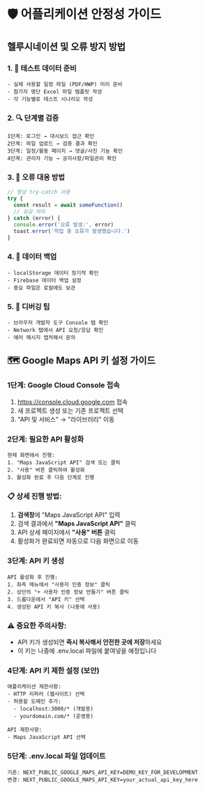 # 🛡️ 어플리케이션 안정성 가이드

## 헬루시네이션 및 오류 방지 방법

### 1. 📝 테스트 데이터 준비
```
- 실제 사용할 일정 파일 (PDF/HWP) 미리 준비
- 참가자 명단 Excel 파일 템플릿 작성
- 각 기능별로 테스트 시나리오 작성
```

### 2. 🔍 단계별 검증
```
1단계: 로그인 → 대시보드 접근 확인
2단계: 파일 업로드 → 검증 결과 확인
3단계: 일정/활동 페이지 → 댓글/사진 기능 확인
4단계: 관리자 기능 → 공지사항/파일관리 확인
```

### 3. 🚨 오류 대응 방법
```javascript
// 항상 try-catch 사용
try {
  const result = await someFunction()
  // 성공 처리
} catch (error) {
  console.error('오류 발생:', error)
  toast.error('작업 중 오류가 발생했습니다.')
}
```

### 4. 💾 데이터 백업
```
- localStorage 데이터 정기적 확인
- Firebase 데이터 백업 설정
- 중요 파일은 로컬에도 보관
```

### 5. 🔧 디버깅 팁
```
- 브라우저 개발자 도구 Console 탭 확인
- Network 탭에서 API 요청/응답 확인
- 에러 메시지 캡처해서 문의
```

## 🗺️ Google Maps API 키 설정 가이드

### 1단계: Google Cloud Console 접속
1. https://console.cloud.google.com 접속
2. 새 프로젝트 생성 또는 기존 프로젝트 선택
3. "API 및 서비스" → "라이브러리" 이동

### 2단계: 필요한 API 활성화
```
현재 화면에서 진행:
1. "Maps JavaScript API" 검색 또는 클릭
2. "사용" 버튼 클릭하여 활성화
3. 활성화 완료 후 다음 단계로 진행
```

### 📋 상세 진행 방법:
1. **검색창**에 "Maps JavaScript API" 입력
2. 검색 결과에서 **"Maps JavaScript API"** 클릭
3. API 상세 페이지에서 **"사용" 버튼** 클릭
4. 활성화가 완료되면 자동으로 다음 화면으로 이동

### 3단계: API 키 생성
```
API 활성화 후 진행:
1. 좌측 메뉴에서 "사용자 인증 정보" 클릭
2. 상단의 "+ 사용자 인증 정보 만들기" 버튼 클릭
3. 드롭다운에서 "API 키" 선택
4. 생성된 API 키 복사 (나중에 사용)
```

### ⚠️ 중요한 주의사항:
- API 키가 생성되면 **즉시 복사해서 안전한 곳에 저장**하세요
- 이 키는 나중에 .env.local 파일에 붙여넣을 예정입니다

### 4단계: API 키 제한 설정 (보안)
```
애플리케이션 제한사항:
- HTTP 리퍼러 (웹사이트) 선택
- 허용할 도메인 추가:
  - localhost:3000/* (개발용)
  - yourdomain.com/* (운영용)

API 제한사항:
- Maps JavaScript API 선택
```

### 5단계: .env.local 파일 업데이트
```
기존: NEXT_PUBLIC_GOOGLE_MAPS_API_KEY=DEMO_KEY_FOR_DEVELOPMENT
변경: NEXT_PUBLIC_GOOGLE_MAPS_API_KEY=your_actual_api_key_here
```
